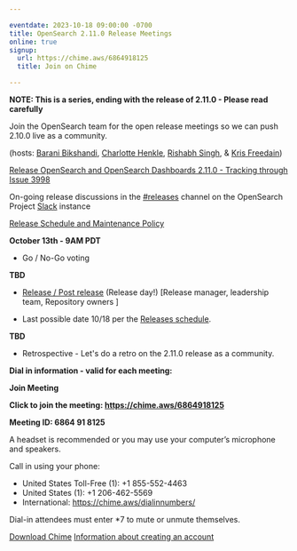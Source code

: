 ```yaml
---

eventdate: 2023-10-18 09:00:00 -0700
title: OpenSearch 2.11.0 Release Meetings
online: true
signup:
  url: https://chime.aws/6864918125
  title: Join on Chime

---
```


**NOTE: This is a series, ending with the release of 2.11.0 - Please read carefully**

Join the OpenSearch team for the open release meetings so we can push 2.10.0 live as a community.

(hosts: [Barani Bikshandi](https://github.com/bbarani), [Charlotte Henkle](https://github.com/CEHENKLE), [Rishabh Singh](https://github.com/rishabh6788), & [Kris Freedain](https://github.com/krisfreedain))

[Release OpenSearch and OpenSearch Dashboards 2.11.0 - Tracking through Issue 3998](https://github.com/opensearch-project/opensearch-build/issues/3998)

On-going release discussions in the [#releases](https://opensearch.slack.com/archives/C0561HRK961) channel on the OpenSearch Project [Slack](https://opensearch.org/slack.html) instance

[Release Schedule and Maintenance Policy](https://opensearch.org/releases.html)

**October 13th - 9AM PDT**

* Go / No-Go voting

**TBD**

* [Release / Post release](https://github.com/opensearch-project/opensearch-build/blob/1499c472fec3d36bc0d3b30ffca8b08bb5a65c4d/RELEASE_PROCESS_OPENSEARCH.md#release) (Release day!) [Release manager, leadership team, Repository owners ]

* Last possible date 10/18 per the [Releases schedule](https://opensearch.org/releases.html).

**TBD**

* Retrospective - Let's do a retro on the 2.11.0 release as a community.

**Dial in information - valid for each meeting:**

**Join Meeting**

**Click to join the meeting: <https://chime.aws/6864918125>**

**Meeting ID: 6864 91 8125** 

A headset is recommended or you may use your computer’s microphone and speakers.

Call in using your phone: 
- United States Toll-Free (1): +1 855-552-4463
- United States (1): +1 206-462-5569
- International: https://chime.aws/dialinnumbers/

Dial-in attendees must enter *7 to mute or unmute themselves.

[Download Chime](https://aws.amazon.com/chime/download)
[Information about creating an account](https://aws.amazon.com/chime/getting-started)
